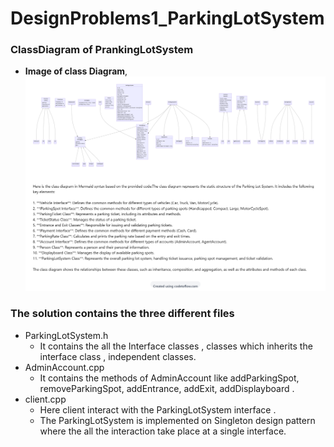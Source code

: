 # DesignProblems1_ParkingLotSystem
### ClassDiagram of PrankingLotSystem 
* **Image of class Diagram**,
![Class Diagram](ClassDiagramOfParkingLot.png)

### The solution contains the three different files
* ParkingLotSystem.h
  - It contains the all the Interface classes , classes which inherits the interface class , independent classes.
* AdminAccount.cpp
   - It contains the methods of AdminAccount like addParkingSpot, removeParkingSpot, addEntrance, addExit, addDisplayboard .
* client.cpp
  - Here client interact with the ParkingLotSystem interface .
  - The ParkingLotSystem is implemented on Singleton design pattern where the all the interaction  take place at a single interface.
